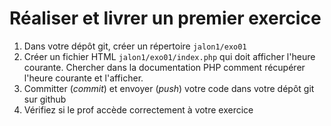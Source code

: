# Réaliser et livrer un premier exercice

1. Dans votre dépôt git, créer un répertoire `jalon1/exo01`
2. Créer un fichier HTML `jalon1/exo01/index.php` qui doit afficher l'heure courante. Chercher dans la documentation PHP comment récupérer l'heure courante et l'afficher.
3. Committer (*commit*) et envoyer (*push*) votre code dans votre dépôt git sur github
4. Vérifiez si le prof accède correctement à votre exercice
